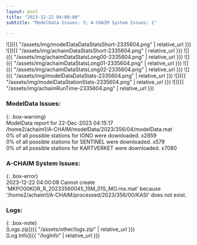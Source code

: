 ```yaml
---
layout: post
title: "2023-12-22 04:00:00"
subtitle: "ModelData Issues: 3; A-CHAIM System Issues: 1"

---
```


![]({{ "/assets/img/modelDataDataStatsShort-2335604.png" | relative_url }})
![]({{ "/assets/img/achaimDataStatsShort-2335604.png" | relative_url }})
![]({{ "/assets/img/achaimDataStatsLong00-2335604.png" | relative_url }})
![]({{ "/assets/img/achaimDataStatsLong01-2335604.png" | relative_url }})
![]({{ "/assets/img/achaimDataStatsLong02-2335604.png" | relative_url }})
![]({{ "/assets/img/modelDataDataStats-2335604.png" | relative_url }})
![]({{ "/assets/img/modelDataStationStats-2335604.png" | relative_url }})
![]({{ "/assets/img/achaimRunTime-2335604.png" | relative_url }})


### ModelData Issues:  
  
{: .box-warning}  
 ModelData report for 22-Dec-2023 04:15:17   
 /home2/achaim1/A-CHAIM/modelData/2023/356/04/modelData.mat   
 0% of all possible stations for IONO were downloaded. x2859   
 0% of all possible stations for SENTINEL were downloaded. x579   
 0% of all possible stations for KARTVERKET were downloaded. x7080   
  
### A-CHAIM System Issues:  
  
{: .box-error}  
2023-12-22 04:00:08 Cannot create 'MKPO00KOR_R_20233560045_15M_01S_MO.rnx.mat' because '/home2/achaim1/A-CHAIM/processed/2023/356/00/KASI' does not exist.  

### Logs:  
  
{: .box-note}  
[Logs.zip]({{ "/assets/other/logs.zip" | relative_url }})  
[Log Info]({{ "/logInfo" | relative_url }})  
